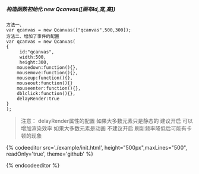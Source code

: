 ##### 构造函数初始化 new Qcanvas\(\[画布Id,宽,高\]\)

```
方法一、
var qcanvas = new Qcanvas(["qcanvas",500,300]);
方法二、增加了事件的配置
var qcanvas = new Qcanvas(
{
     id:"qcanvas",
     width:500,
     height:300,
    mousedown:function(){},
    mousemove:function(){},
    mouseup:function(){},
    mouseout:function(){}
    mouseenter:function(){},
    dblclick:function(){},
    delayRender:true
}
);
```

> 注意：
> delayRender属性的配置
> 如果大多数元素只是静态的  建议开启 可以增加渲染效率
> 如果大多数元素是动画 不建议开启 刷新频率降低后可能有卡顿的现象

{% codeeditor   src='./example/init.html', height="500px",maxLines="500", readOnly='true', theme='github' %}

{% endcodeeditor %}

